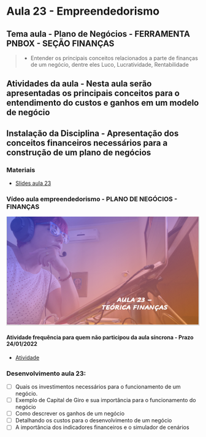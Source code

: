# Aula 23 - Empreendedorismo
## Tema aula - Plano de Negócios - FERRAMENTA PNBOX - SEÇÃO FINANÇAS
> 
> * Entender os principais conceitos relacionados a parte de finanças de um negócio, dentre eles Luco, Lucratividade, Rentabilidade

## Atividades da aula - Nesta aula serão apresentadas os principais conceitos para o entendimento do custos e ganhos em um modelo de negócio

## Instalação da Disciplina - Apresentação dos conceitos financeiros necessários para a construção de um plano de negócios

### Materiais

- [Slides aula 23](aula_23_pnbox_financas.pdf)

### Vídeo aula empreendedorismo -  PLANO DE NEGÓCIOS - FINANÇAS

[![Aula - TEORICA FINANCAS](capa_aula23.png)](https://youtu.be/f1RRfJceR4o)

####  Atividade frequência para quem não participou da aula síncrona - Prazo 24/01/2022

- [Atividade](https://forms.gle/P5fsqnprkDLLBid89)

### Desenvolvimento aula 23: 

- [ ] Quais os investimentos necessários para o funcionamento de um negócio.
- [ ] Exemplo de Capital de Giro e sua importância para o funcionamento do negócio
- [ ] Como descrever os ganhos de um negócio
- [ ] Detalhando os custos para o desenvolvimento de um negócio
- [ ] A importância dos indicadores financeiros e o simulador de cenários
